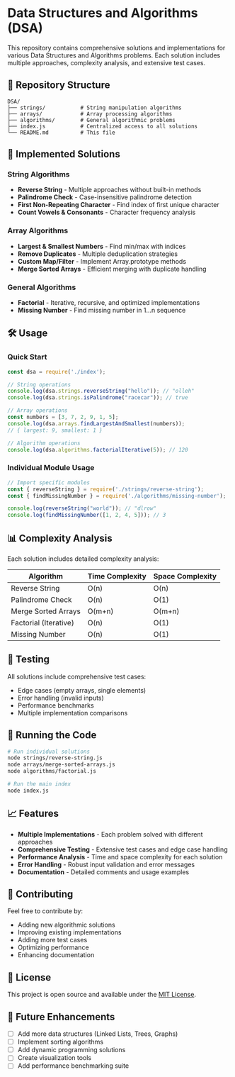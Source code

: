 # Data Structures and Algorithms (DSA)

This repository contains comprehensive solutions and implementations for various Data Structures and Algorithms problems. Each solution includes multiple approaches, complexity analysis, and extensive test cases.

## 📁 Repository Structure

```
DSA/
├── strings/           # String manipulation algorithms
├── arrays/            # Array processing algorithms  
├── algorithms/        # General algorithmic problems
├── index.js           # Centralized access to all solutions
└── README.md          # This file
```

## 🚀 Implemented Solutions

### String Algorithms
- **Reverse String** - Multiple approaches without built-in methods
- **Palindrome Check** - Case-insensitive palindrome detection
- **First Non-Repeating Character** - Find index of first unique character
- **Count Vowels & Consonants** - Character frequency analysis

### Array Algorithms  
- **Largest & Smallest Numbers** - Find min/max with indices
- **Remove Duplicates** - Multiple deduplication strategies
- **Custom Map/Filter** - Implement Array.prototype methods
- **Merge Sorted Arrays** - Efficient merging with duplicate handling

### General Algorithms
- **Factorial** - Iterative, recursive, and optimized implementations
- **Missing Number** - Find missing number in 1...n sequence

## 🛠️ Usage

### Quick Start
```javascript
const dsa = require('./index');

// String operations
console.log(dsa.strings.reverseString("hello")); // "olleh"
console.log(dsa.strings.isPalindrome("racecar")); // true

// Array operations  
const numbers = [3, 7, 2, 9, 1, 5];
console.log(dsa.arrays.findLargestAndSmallest(numbers));
// { largest: 9, smallest: 1 }

// Algorithm operations
console.log(dsa.algorithms.factorialIterative(5)); // 120
```

### Individual Module Usage
```javascript
// Import specific modules
const { reverseString } = require('./strings/reverse-string');
const { findMissingNumber } = require('./algorithms/missing-number');

console.log(reverseString("world")); // "dlrow"
console.log(findMissingNumber([1, 2, 4, 5])); // 3
```

## 📊 Complexity Analysis

Each solution includes detailed complexity analysis:

| Algorithm | Time Complexity | Space Complexity |
|-----------|----------------|------------------|
| Reverse String | O(n) | O(n) |
| Palindrome Check | O(n) | O(1) |
| Merge Sorted Arrays | O(m+n) | O(m+n) |
| Factorial (Iterative) | O(n) | O(1) |
| Missing Number | O(n) | O(1) |

## 🧪 Testing

All solutions include comprehensive test cases:
- Edge cases (empty arrays, single elements)
- Error handling (invalid inputs)
- Performance benchmarks
- Multiple implementation comparisons

## 🚀 Running the Code

```bash
# Run individual solutions
node strings/reverse-string.js
node arrays/merge-sorted-arrays.js
node algorithms/factorial.js

# Run the main index
node index.js
```

## 📈 Features

- **Multiple Implementations** - Each problem solved with different approaches
- **Comprehensive Testing** - Extensive test cases and edge case handling
- **Performance Analysis** - Time and space complexity for each solution
- **Error Handling** - Robust input validation and error messages
- **Documentation** - Detailed comments and usage examples

## 🔧 Contributing

Feel free to contribute by:
- Adding new algorithmic solutions
- Improving existing implementations
- Adding more test cases
- Optimizing performance
- Enhancing documentation

## 📝 License

This project is open source and available under the [MIT License](LICENSE).

## 🎯 Future Enhancements

- [ ] Add more data structures (Linked Lists, Trees, Graphs)
- [ ] Implement sorting algorithms
- [ ] Add dynamic programming solutions
- [ ] Create visualization tools
- [ ] Add performance benchmarking suite
